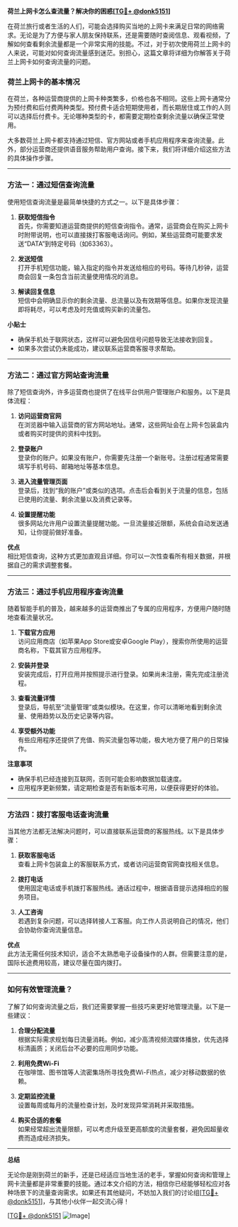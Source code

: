 **荷兰上网卡怎么查流量？解决你的困惑[[TG💪+ @donk5151](https://t.me/s/donk5151)]**

在荷兰旅行或者生活的人们，可能会选择购买当地的上网卡来满足日常的网络需求。无论是为了方便与家人朋友保持联系，还是需要随时查阅信息、观看视频，了解如何查看剩余流量都是一个非常实用的技能。不过，对于初次使用荷兰上网卡的人来说，可能对如何查询流量感到迷茫。别担心，这篇文章将详细为你解答关于荷兰上网卡如何查询流量的问题。

### 荷兰上网卡的基本情况

在荷兰，各种运营商提供的上网卡种类繁多，价格也各不相同。这些上网卡通常分为预付费和后付费两种类型。预付费卡适合短期使用者，而长期居住或工作的人则可以选择后付费卡。无论哪种类型的卡，都需要定期检查剩余流量以确保正常使用。

大多数荷兰上网卡都支持通过短信、官方网站或者手机应用程序来查询流量。此外，部分运营商还提供语音服务帮助用户查询。接下来，我们将详细介绍这些方法的具体操作步骤。

---

### 方法一：通过短信查询流量

使用短信查询流量是最简单快捷的方式之一。以下是具体步骤：

1. **获取短信指令**  
   首先，你需要知道运营商提供的短信查询指令。通常，运营商会在购买上网卡时附带说明，也可以直接拨打客服电话询问。例如，某些运营商可能要求发送“DATA”到特定号码（如63363）。

2. **发送短信**  
   打开手机短信功能，输入指定的指令并发送给相应的号码。等待几秒钟，运营商会回复一条包含当前流量使用情况的消息。

3. **解读回复信息**  
   短信中会明确显示你的剩余流量、总流量以及有效期等信息。如果你发现流量即将耗尽，可以考虑及时充值或购买新的流量包。

**小贴士**  
- 确保手机处于联网状态，这样可以避免因信号问题导致无法接收到回复。
- 如果多次尝试仍未能成功，建议联系运营商客服寻求帮助。

---

### 方法二：通过官方网站查询流量

除了短信查询外，许多运营商也提供了在线平台供用户管理账户和服务。以下是具体流程：

1. **访问运营商官网**  
   在浏览器中输入运营商的官方网站地址。通常，这些网址会在上网卡包装盒内或者购买时提供的资料中找到。

2. **登录账户**  
   登录你的账户。如果没有账户，你需要先注册一个新账号。注册过程通常需要填写手机号码、邮箱地址等基本信息。

3. **进入流量管理页面**  
   登录后，找到“我的账户”或类似的选项。点击后会看到关于流量的信息，包括已使用的流量、剩余流量以及消费记录等。

4. **设置提醒功能**  
   很多网站允许用户设置流量提醒功能。一旦流量接近限额，系统会自动发送通知，让你提前做好准备。

**优点**  
相比短信查询，这种方式更加直观且详细。你可以一次性查看所有相关数据，并根据自己的需求调整套餐。

---

### 方法三：通过手机应用程序查询流量

随着智能手机的普及，越来越多的运营商推出了专属的应用程序，方便用户随时随地查看流量状况。

1. **下载官方应用**  
   访问应用商店（如苹果App Store或安卓Google Play），搜索你所使用的运营商名称，下载其官方应用程序。

2. **安装并登录**  
   安装完成后，打开应用并按照提示进行登录。如果尚未注册，需先完成注册流程。

3. **查看流量详情**  
   登录后，导航至“流量管理”或类似模块。在这里，你可以清晰地看到剩余流量、使用趋势以及历史记录等内容。

4. **享受额外功能**  
   有些应用程序还提供了充值、购买流量包等功能，极大地方便了用户的日常操作。

**注意事项**  
- 确保手机已经连接到互联网，否则可能会影响数据加载速度。
- 应用程序更新频繁，请定期检查是否有新版本可用，以便获得更好的体验。

---

### 方法四：拨打客服电话查询流量

当其他方法都无法解决问题时，可以直接联系运营商的客服热线。以下是具体步骤：

1. **获取客服电话**  
   查看上网卡包装盒上的客服联系方式，或者访问运营商官网查找相关信息。

2. **拨打电话**  
   使用固定电话或手机拨打客服热线。通话过程中，根据语音提示选择相应的服务项目。

3. **人工咨询**  
   若遇到复杂问题，可以选择转接人工客服。向工作人员说明自己的情况，他们会协助你查询流量信息。

**优点**  
此方法无需任何技术知识，适合不太熟悉电子设备操作的人群。但需要注意的是，国际长途费用较高，建议尽量在国内拨打。

---

### 如何有效管理流量？

了解了如何查询流量之后，我们还需要掌握一些技巧来更好地管理流量。以下是一些建议：

1. **合理分配流量**  
   根据实际需求规划每日流量消耗。例如，减少高清视频流媒体播放，优先选择标清画质；关闭后台不必要的应用同步功能。

2. **利用免费Wi-Fi**  
   在咖啡馆、图书馆等人流密集场所寻找免费Wi-Fi热点，减少对移动数据的依赖。

3. **定期监控流量**  
   设置每周或每月的流量检查计划，及时发现异常消耗并采取措施。

4. **购买合适的套餐**  
   如果经常超出流量限额，可以考虑升级至更高额度的流量套餐，避免因超量收费而造成经济损失。

---

**总结**

无论你是刚到荷兰的新手，还是已经适应当地生活的老手，掌握如何查询和管理上网卡流量都是非常重要的技能。通过本文介绍的方法，相信你已经能够轻松应对各种场景下的流量查询需求。如果还有其他疑问，不妨加入我们的讨论组[[TG💪+ @donk5151](https://t.me/s/donk5151)]，与其他小伙伴一起交流心得！

[[TG💪+ @donk5151](https://t.me/s/donk5151) ![Image](https://i.postimg.cc/rwNCRYN7/Snipaste-2025-04-30-17-27-05.png)]